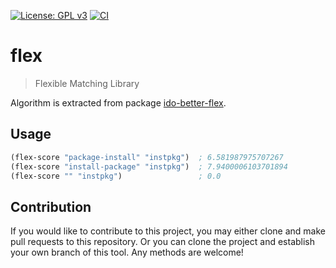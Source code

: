 [![License: GPL v3](https://img.shields.io/badge/License-GPL%20v3-blue.svg)](https://www.gnu.org/licenses/gpl-3.0)
[![CI](https://github.com/jcs-elpa/flex/actions/workflows/test.yml/badge.svg)](https://github.com/jcs-elpa/flex/actions/workflows/test.yml)

# flex
> Flexible Matching Library

Algorithm is extracted from package [ido-better-flex](https://github.com/vic/ido-better-flex).

## Usage

```el
(flex-score "package-install" "instpkg")  ; 6.581987975707267
(flex-score "install-package" "instpkg")  ; 7.9400006103701894
(flex-score "" "instpkg")                 ; 0.0
```

## Contribution

If you would like to contribute to this project, you may either
clone and make pull requests to this repository. Or you can
clone the project and establish your own branch of this tool.
Any methods are welcome!
